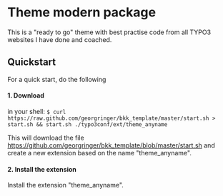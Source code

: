 # Theme modern package

This is a "ready to go" theme with best practise code from all TYPO3 websites I have done and coached.

## Quickstart
For a quick start, do the following

#### 1. Download
in your shell:
`$ curl https://raw.github.com/georgringer/bkk_template/master/start.sh > start.sh && start.sh ./typo3conf/ext/theme_anyname`

This will download the file https://github.com/georgringer/bkk_template/blob/master/start.sh and create a new extension based on the name "theme_anyname".


#### 2. Install the extension
Install the extension "theme_anyname".
